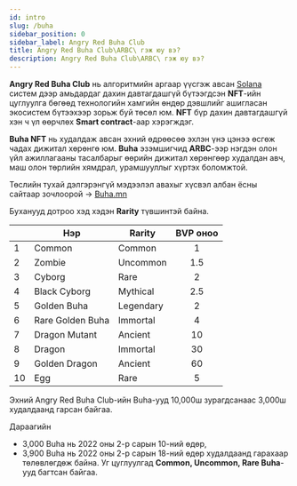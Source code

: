 ```yaml
---
id: intro
slug: /buha
sidebar_position: 0
sidebar_label: Angry Red Buha Club
title: Angry Red Buha Club\ARBC\ гэж юу вэ?
description: Angry Red Buha Club\ARBC\ гэж юу вэ?
---
```

**Angry Red Buha Club** нь алгоритмийн аргаар үүсгэж авсан [Solana](https://solana.com/) систем дээр амьдардаг дахин давтагдашгүй бүтээгдсэн **NFT**-ийн цуглуулга бөгөөд технологийн хамгийн өндөр дэвшлийг ашигласан экосистем бүтээхээр зорьж буй төсөл юм. **NFT** бүр дахин давтагдашгүй хэн ч үл өөрчлөх **Smart contract**-аар хэрэгждэг.

**Buha NFT** нь худалдаж авсан эхний  өдрөөсөө эхлэн үнэ цэнээ өсгөж чадах дижитал хөрөнгө юм. **Buha** эзэмшигчид **ARBC**-ээр нэгдэн олон үйл ажиллагааны тасалбарыг өөрийн дижитал хөрөнгөөр худалдан авч, маш олон төрлийн хямдрал, урамшууллыг хүртэх боломжтой.

Төслийн тухай дэлгэрэнгүй мэдээлэл авахыг хүсвэл албан ёсны сайтаар зочлоорой ->
[Buha.mn](https://buha.mn/)

Буханууд дотроо хэд хэдэн **Rarity** түвшинтэй байна.

|   | Нэр  | Rarity | BVP оноо |
|---|---|---|:---:|
| 1  | Common  | Common | 1 |
| 2  | Zombie | Uncommon | 1.5 |
| 3  | Cyborg | Rare | 2 |
| 4  | Black Cyborg | Mythical | 2.5 |
| 5  | Golden Buha | Legendary | 2 |
| 6  | Rare Golden Buha | Immortal | 4 |
| 7  | Dragon Mutant | Ancient | 10 |
| 8  | Dragon | Immortal | 30 |
| 9  | Golden Dragon | Ancient | 60 |
| 10  | Egg | Rare | 5 |



Эхний Angry Red Buha Club-ийн Buha-ууд 10,000ш зурагдсанаас 3,000ш худалдаанд гарсан байгаа.


Дараагийн 

* 3,000 Buha нь 2022 оны 2-р сарын 10-ний өдөр,
* 3,900 Buha нь 2022 оны 2-р сарын 18-ний өдөр худалдаанд гарахаар төлөвлөгдөж байна. Уг цуглуулгад **Common, Uncommon, Rare Buha**-ууд багтсан байгаа.
